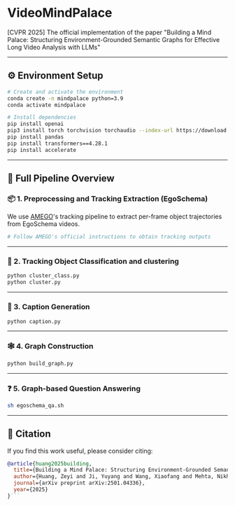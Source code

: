 # VideoMindPalace
[CVPR 2025] The official implementation of the paper "Building a Mind Palace: Structuring Environment-Grounded Semantic Graphs for Effective Long Video Analysis with LLMs" 

---

## ⚙️ Environment Setup

```bash
# Create and activate the environment
conda create -n mindpalace python=3.9
conda activate mindpalace

# Install dependencies
pip install openai
pip3 install torch torchvision torchaudio --index-url https://download.pytorch.org/whl/cu118
pip install pandas
pip install transformers==4.28.1
pip install accelerate
```

---

## 🧭 Full Pipeline Overview

### 📦 1. Preprocessing and Tracking Extraction (EgoSchema)

We use [AMEGO](https://github.com/gabrielegoletto/AMEGO)'s tracking pipeline to extract per-frame object trajectories from EgoSchema videos.

```bash
# Follow AMEGO's official instructions to obtain tracking outputs
```

---

### 🧱 2. Tracking Object Classification and clustering

```bash
python cluster_class.py
python cluster.py
```

---

### 📝 3. Caption Generation

```bash
python caption.py
```

---

### 🕸️ 4. Graph Construction

```bash
python build_graph.py
```

---

### ❓ 5. Graph-based Question Answering

```bash
sh egoschema_qa.sh
```

---

## 📜 Citation

If you find this work useful, please consider citing:

```bibtex
@article{huang2025building,
  title={Building a Mind Palace: Structuring Environment-Grounded Semantic Graphs for Effective Long Video Analysis with LLMs},
  author={Huang, Zeyi and Ji, Yuyang and Wang, Xiaofang and Mehta, Nikhil and Xiao, Tong and Lee, Donghyun and Vanvalkenburgh, Sigmund and Zha, Shengxin and Lai, Bolin and Yu, Licheng and others},
  journal={arXiv preprint arXiv:2501.04336},
  year={2025}
}```
